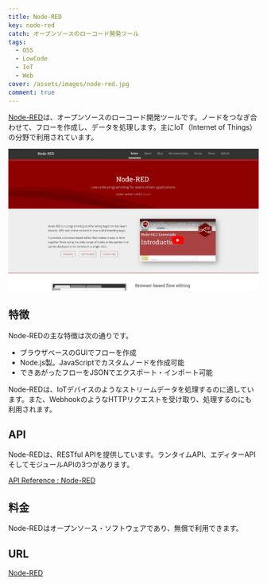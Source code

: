 ```yaml
---
title: Node-RED
key: node-red
catch: オープンソースのローコード開発ツール
tags:
  - OSS
  - LowCode
  - IoT
  - Web
cover: /assets/images/node-red.jpg
comment: true
---
```


[Node-RED](https://nodered.org/)は、オープンソースのローコード開発ツールです。ノードをつなぎ合わせて、フローを作成し、データを処理します。主にIoT（Internet of Things）の分野で利用されています。

[![Node-REDのWebサイト](/assets/images/node-red.jpg)](https://nodered.org/)

<!--more-->

## 特徴

Node-REDの主な特徴は次の通りです。

- ブラウザベースのGUIでフローを作成
- Node.js製。JavaScriptでカスタムノードを作成可能
- できあがったフローをJSONでエクスポート・インポート可能

Node-REDは、IoTデバイスのようなストリームデータを処理するのに適しています。また、WebhookのようなHTTPリクエストを受け取り、処理するのにも利用されます。

## API

Node-REDは、RESTful APIを提供しています。ランタイムAPI、エディターAPIそしてモジュールAPIの3つがあります。

[API Reference : Node-RED](https://nodered.org/docs/api/)

## 料金

Node-REDはオープンソース・ソフトウェアであり、無償で利用できます。

## URL

[Node-RED](https://nodered.org/)

